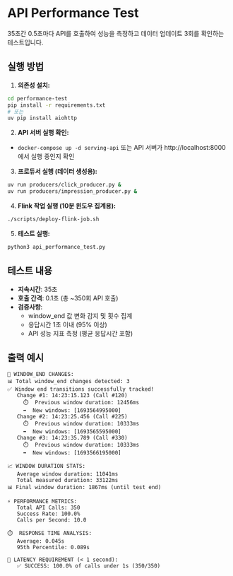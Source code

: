 # API Performance Test

35초간 0.5초마다 API를 호출하여 성능을 측정하고 데이터 업데이트 3회를 확인하는 테스트입니다.

## 실행 방법

1. **의존성 설치:**
```bash
cd performance-test
pip install -r requirements.txt
# 또는
uv pip install aiohttp
```

2. **API 서버 실행 확인:**
- `docker-compose up -d serving-api` 또는 API 서버가 http://localhost:8000에서 실행 중인지 확인

3. **프로듀서 실행 (데이터 생성용):**
```bash
uv run producers/click_producer.py &
uv run producers/impression_producer.py &
```

4. **Flink 작업 실행 (10분 윈도우 집계용):**
```bash
./scripts/deploy-flink-job.sh
```

5. **테스트 실행:**
```bash
python3 api_performance_test.py
```

## 테스트 내용

- **지속시간**: 35초
- **호출 간격**: 0.1초 (총 ~350회 API 호출)
- **검증사항**: 
  - window_end 값 변화 감지 및 횟수 집계
  - 응답시간 1초 이내 (95% 이상)
  - API 성능 지표 측정 (평균 응답시간 포함)

## 출력 예시

```
🔄 WINDOW_END CHANGES:
📊 Total window_end changes detected: 3
✅ Window end transitions successfully tracked!
   Change #1: 14:23:15.123 (Call #120)
     ⏱️  Previous window duration: 12456ms
     ➡️  New windows: [1693564995000]
   Change #2: 14:23:25.456 (Call #225) 
     ⏱️  Previous window duration: 10333ms
     ➡️  New windows: [1693565595000]
   Change #3: 14:23:35.789 (Call #330)
     ⏱️  Previous window duration: 10333ms
     ➡️  New windows: [1693566195000]

📈 WINDOW DURATION STATS:
   Average window duration: 11041ms
   Total measured duration: 33122ms
📊 Final window duration: 1867ms (until test end)

⚡ PERFORMANCE METRICS:
   Total API Calls: 350
   Success Rate: 100.0%
   Calls per Second: 10.0

⏱️  RESPONSE TIME ANALYSIS:
   Average: 0.045s
   95th Percentile: 0.089s

🎯 LATENCY REQUIREMENT (< 1 second):
   ✅ SUCCESS: 100.0% of calls under 1s (350/350)
```
